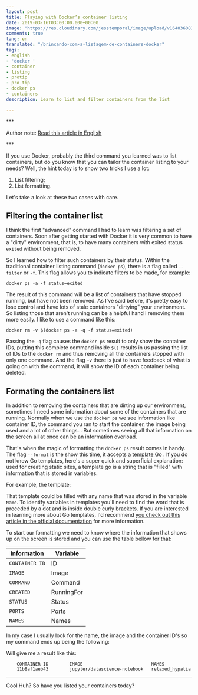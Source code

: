 ```yaml
---
layout: post
title: Playing with Docker’s container listing
date: 2019-03-16T03:00:00.000+00:00
image: "https://res.cloudinary.com/jesstemporal/image/upload/v1640360836/covers/pro_tip_voc9gk.png"
comments: true
lang: en
translated: "/brincando-com-a-listagem-de-containers-docker"
tags:
- english
- 'docker '
- container
- listing
- protip
- pro tip
- docker ps
- containers
description: Learn to list and filter containers from the list

---
```

\***

Author note: [Read this article in English](https://jtemporal.com/playing-with-dockers-container-listing)

\***

If you use Docker, probably the third command you learned was to list containers, but do you know that you can tailor the container listing to your needs? Well, the hint today is to show two tricks I use a lot:

1. List filtering;
2. List formatting.

Let's take a look at these two cases with care.

## Filtering the container list

I think the first "advanced" command I had to learn was filtering a set of containers. Soon after getting started with Docker it is very common to have a "dirty" environment, that is, to have many containers with exited status `exited` without being removed.

So I learned how to filter such containers by their status. Within the traditional container listing command (`docker ps`), there is a flag called `--filter` or `-f`. This flag allows you to indicate filters to be made, for example:

    docker ps -a -f status=exited

The result of this command will be a list of containers that have stopped running, but have not been removed. As I've said before, it's pretty easy to lose control and have lots of stale containers "dirtying" your environment. So listing those that aren't running can be a helpful hand i removing them more easily. I like to use a command like this:

    docker rm -v $(docker ps -a -q -f status=exited)

Passing the `-q` flag causes the `docker ps` result to only show the container IDs, putting this complete command inside `$()` results in us passing the list of IDs to the `docker rm` and thus removing all the containers stopped with only one command. And the flag `-v` there is just to have feedback of what is going on with the command, it will show the ID of each container being deleted.

## Formating the containers list

In addition to removing the containers that are dirting up our environment, sometimes I need some information about some of the containers that are running. Normally when we use the `docker ps` we see information like container ID, the command you ran to start the container, the image being used and a lot of other things... But sometimes seeing all that information on the screen all at once can be an information overload.

That's when the magic of formatting the `docker ps` result comes in handy. The flag `--format` is the show this time, it accepts a [template Go](https://golang.org/pkg/text/template/) . If you do not know Go templates, here's a super quick and superficial explanation: used for creating static sites, a template go is a string that is "filled" with information that is stored in variables.

For example, the template:

<script src="https://gist.github.com/jtemporal/13ca6f547d5ab2f86b4f3b019fb26c43.js"></script>

That template could be filled with any name that was stored in the variable `Name`. To identify variables in templates you'll need to find the word that is preceded by a dot and is inside double curly brackets. If you are interested in learning more about Go templates, I'd recommend [you check out this article in the official documentation](https://golang.org/pkg/text/template/) for more information.

To start our formatting we need to know where the information that shows up on the screen is stored and you can use the table bellow for that:

|   Information  | Variable |
| -------------- | ---------- |
| `CONTAINER ID` | ID |
|     `IMAGE`    | Image |
|   `COMMAND`    | Command |
|   `CREATED`    | RunningFor |
|    `STATUS`    | Status |
|     `PORTS`    | Ports |
|    `NAMES`     | Names |

In my case I usually look for the name, the image and the container ID's so my command ends up being the following:

<script src="https://gist.github.com/jtemporal/6ba7e2a2ac369738bb8278ad58993161.js"></script>

Will give me a result like this:

        CONTAINER ID        IMAGE                          NAMES
        11b8af1aeb43        jupyter/datascience-notebook   relaxed_hypatia

***

Cool Huh? So have you listed your containers today?